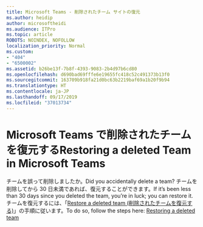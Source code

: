 ```yaml
---
title: Microsoft Teams - 削除されたチーム サイトの復元
ms.author: heidip
author: microsoftheidi
ms.audience: ITPro
ms.topic: article
ROBOTS: NOINDEX, NOFOLLOW
localization_priority: Normal
ms.custom:
- "404"
- "6500002"
ms.assetid: b26be13f-7b8f-4393-9083-2b4d97b6cd80
ms.openlocfilehash: d690bad69fffe6e19655fc418c52c491373b13f0
ms.sourcegitcommit: 163709b918fa21d0bc63b2219baf69a1b20f9b94
ms.translationtype: HT
ms.contentlocale: ja-JP
ms.lasthandoff: 09/17/2019
ms.locfileid: "37013734"
---
```

# <a name="restoring-a-deleted-team-in-microsoft-teams"></a><span data-ttu-id="393a5-102">Microsoft Teams で削除されたチームを復元する</span><span class="sxs-lookup"><span data-stu-id="393a5-102">Restoring a deleted Team in Microsoft Teams</span></span>

<span data-ttu-id="393a5-103">チームを誤って削除しましたか。</span><span class="sxs-lookup"><span data-stu-id="393a5-103">Did you accidentally delete a team?</span></span> <span data-ttu-id="393a5-104">チームを削除してから 30 日未満であれば、復元することができます。</span><span class="sxs-lookup"><span data-stu-id="393a5-104">If it’s been less than 30 days since you deleted the team, you’re in luck; you can restore it.</span></span> <span data-ttu-id="393a5-105">チームを復元するには、「[Restore a deleted team (削除されたチームを復元する)](https://docs.microsoft.com/ja-JP/microsoftteams/archive-or-delete-a-team#restore-a-deleted-team)」の手順に従います。</span><span class="sxs-lookup"><span data-stu-id="393a5-105">To do so, follow the steps here: [Restoring a deleted team](https://docs.microsoft.com/ja-JP/microsoftteams/archive-or-delete-a-team#restore-a-deleted-team)</span></span>
